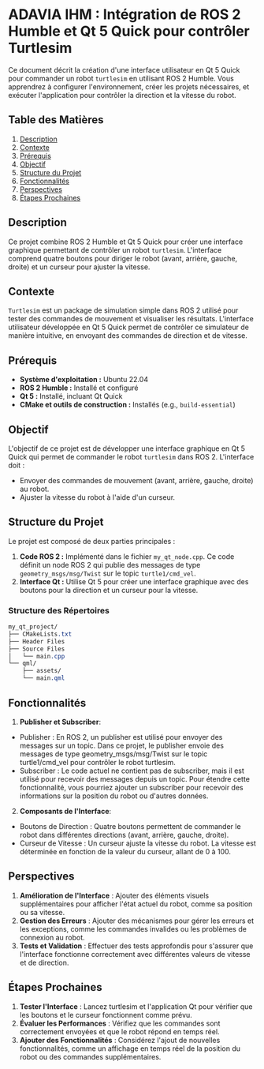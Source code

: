 # ADAVIA IHM : Intégration de ROS 2 Humble et Qt 5 Quick pour contrôler Turtlesim

Ce document décrit la création d'une interface utilisateur en Qt 5 Quick pour commander un robot `turtlesim` en utilisant ROS 2 Humble. Vous apprendrez à configurer l'environnement, créer les projets nécessaires, et exécuter l'application pour contrôler la direction et la vitesse du robot.

## Table des Matières

1. [Description](#description)
2. [Contexte](#contexte)
3. [Prérequis](#prérequis)
4. [Objectif](#objectif)
5. [Structure du Projet](#structure-du-projet)
6. [Fonctionnalités](#fonctionnalités)
7. [Perspectives](#perspectives)
8. [Étapes Prochaines](#étapes-prochaines)

## Description

Ce projet combine ROS 2 Humble et Qt 5 Quick pour créer une interface graphique permettant de contrôler un robot `turtlesim`. L'interface comprend quatre boutons pour diriger le robot (avant, arrière, gauche, droite) et un curseur pour ajuster la vitesse.

## Contexte

`Turtlesim` est un package de simulation simple dans ROS 2 utilisé pour tester des commandes de mouvement et visualiser les résultats. L'interface utilisateur développée en Qt 5 Quick permet de contrôler ce simulateur de manière intuitive, en envoyant des commandes de direction et de vitesse.

## Prérequis

- **Système d'exploitation :** Ubuntu 22.04
- **ROS 2 Humble :** Installé et configuré
- **Qt 5 :** Installé, incluant Qt Quick
- **CMake et outils de construction :** Installés (e.g., `build-essential`)

## Objectif

L'objectif de ce projet est de développer une interface graphique en Qt 5 Quick qui permet de commander le robot `turtlesim` dans ROS 2. L'interface doit :

- Envoyer des commandes de mouvement (avant, arrière, gauche, droite) au robot.
- Ajuster la vitesse du robot à l'aide d'un curseur.

## Structure du Projet

Le projet est composé de deux parties principales :

1. **Code ROS 2 :** Implémenté dans le fichier `my_qt_node.cpp`. Ce code définit un node ROS 2 qui publie des messages de type `geometry_msgs/msg/Twist` sur le topic `turtle1/cmd_vel`.
2. **Interface Qt :** Utilise Qt 5 pour créer une interface graphique avec des boutons pour la direction et un curseur pour la vitesse.

### Structure des Répertoires

```css
my_qt_project/
├── CMakeLists.txt
├── Header Files
├── Source Files  
│   └── main.cpp
└── qml/
    ├── assets/
    └── main.qml
```
## Fonctionnalités
1. **Publisher et Subscriber**:
- Publisher : En ROS 2, un publisher est utilisé pour envoyer des messages sur un topic. Dans ce projet, le publisher envoie des messages de type geometry_msgs/msg/Twist sur le topic turtle1/cmd_vel pour contrôler le robot turtlesim.
- Subscriber : Le code actuel ne contient pas de subscriber, mais il est utilisé pour recevoir des messages depuis un topic. Pour étendre cette fonctionnalité, vous pourriez ajouter un subscriber pour recevoir des informations sur la position du robot ou d'autres données.

2. **Composants de l'Interface**:
- Boutons de Direction : Quatre boutons permettent de commander le robot dans différentes directions (avant, arrière, gauche, droite).
- Curseur de Vitesse : Un curseur ajuste la vitesse du robot. La vitesse est déterminée en fonction de la valeur du curseur, allant de 0 à 100.
## Perspectives
1. **Amélioration de l'Interface** : Ajouter des éléments visuels supplémentaires pour afficher l'état actuel du robot, comme sa position ou sa vitesse.
2. **Gestion des Erreurs** : Ajouter des mécanismes pour gérer les erreurs et les exceptions, comme les commandes invalides ou les problèmes de connexion au robot.
3. **Tests et Validation** : Effectuer des tests approfondis pour s'assurer que l'interface fonctionne correctement avec différentes valeurs de vitesse et de direction.
## Étapes Prochaines
1. **Tester l'Interface** : Lancez turtlesim et l'application Qt pour vérifier que les boutons et le curseur fonctionnent comme prévu.
2. **Évaluer les Performances** : Vérifiez que les commandes sont correctement envoyées et que le robot répond en temps réel.
3. **Ajouter des Fonctionnalités** : Considérez l'ajout de nouvelles fonctionnalités, comme un affichage en temps réel de la position du robot ou des commandes supplémentaires.
